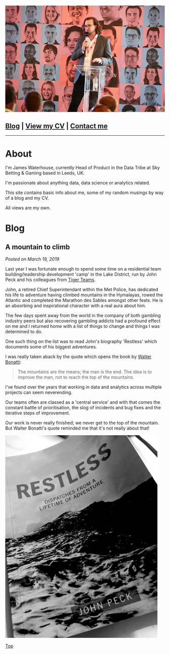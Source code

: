 ![jw image](/images/jw.png)

[**Blog**](#blog) | [**View my CV**](/cv/james-waterhouse-cv.md) | [**Contact me**](mailto:jatwaterhouse@gmail.com)
---
___

# About
I'm James Waterhouse, currently Head of Product in the Data Tribe at Sky Betting & Gaming based in Leeds, UK.

I'm passionate about anything data, data science or analytics related.

This site contains basic info about me, some of my random musings by way of a blog and my CV.

All views are my own.

# Blog
## A mountain to climb
_Posted on March 19, 2019_

Last year I was fortunate enough to spend some time on a residential team building/leadership development 'camp' in the Lake District, run by John Peck and his colleagues from [Tiger Teams](http://www.tigerteams.co.uk/).

John, a retired Chief Superintendant within the Met Police, has dedicated his life to adventure having climbed mountains in the Hymalayas, rowed the Atlantic and completed the Marathon des Sables amongst other feats.  He is an absorbing and inspirational character with a real aura about him.

The few days spent away from the world in the company of both gambling industry peers but also recovering gambling addicts had a profound effect on me and I returned home with a list of things to change and things I was determined to do.

One such thing on the list was to read John's biography 'Restless' which documents some of his biggest adventures.

I was really taken aback by the quote which opens the book by [Walter Bonatti](https://en.wikipedia.org/wiki/Walter_Bonatti):

> The mountains are the means; the man is the end.  The idea is to improve the man, not to reach the top of the mountains.

I've found over the years that working in data and analytics across multiple projects can seem neverending.  

Our teams often are classed as a 'central service' and with that comes the constant battle of prioritisation, the slog of incidents and bug fixes and the iterative steps of improvement.

Our work is never really finished; we never get to the top of the mountain.  But Walter Bonatti's quote reminded me that it's not really about that!

![restless](/images/restless.jpg)

[Top](#about)
